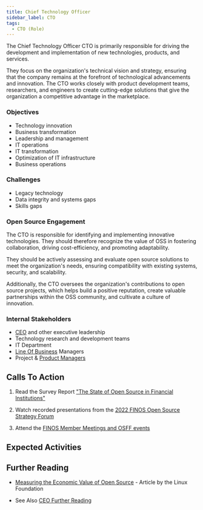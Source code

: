 ```yaml
---
title: Chief Technology Officer
sidebar_label: CTO
tags: 
  - CTO (Role)
---
```


<BoxOut title="Chief Technology Officer" image="/img/bok/roles/cto.png">

The Chief Technology Officer CTO is primarily responsible for driving the development and implementation of new technologies, products, and services. 

They focus on the organization's technical vision and strategy, ensuring that the company remains at the forefront of technological advancements and innovation. The CTO works closely with product development teams, researchers, and engineers to create cutting-edge solutions that give the organization a competitive advantage in the marketplace.

### Objectives

- Technology innovation
- Business transformation 
- Leadership and management
- IT operations 
- IT transformation 
- Optimization of IT infrastructure
- Business operations 

### Challenges

- Legacy technology                   
- Data integrity and systems gaps
- Skills gaps

### Open Source Engagement

The CTO is responsible for identifying and implementing innovative technologies.  They should therefore recognize the value of OSS in fostering collaboration, driving cost-efficiency, and promoting adaptability. 

They should be actively assessing and evaluate open source solutions to meet the organization's needs, ensuring compatibility with existing systems, security, and scalability.

Additionally, the CTO oversees the organization's contributions to open source projects, which helps build a positive reputation, create valuable partnerships within the OSS community, and cultivate a culture of innovation.

### Internal Stakeholders

- [CEO](CEO) and other executive leadership
- Technology research and development teams
- IT Department
- [Line Of Business](Line-of-Business) Managers
 - Project & [Product Managers](Product-Manager)

</BoxOut>

## Calls To Action

1. Read the Survey Report ["The State of Open Source in Financial Institutions"](https://www.finos.org/state-of-open-source-in-financial-services-2022)

2. Watch recorded presentations from the [2022 FINOS Open Source Strategy Forum](https://resources.finos.org/znglist/osff-new-york-2022/?c=cG9zdDo5OTA5MTk=)

3. Attend the [FINOS Member Meetings and OSFF events](https://www.finos.org/hosted-events)

## Expected Activities

<BokTagList tag="CTO (Role)" filter="Activities" />

## Further Reading

- [Measuring the Economic Value of Open Source](https://project.linuxfoundation.org/hubfs/LF%20Research/Measuring%20the%20Economic%20Value%20of%20Open%20Source%20-%20Report.pdf?hsLang=en) - Article by the Linux Foundation

- See Also [CEO Further Reading](CEO#further-reading)